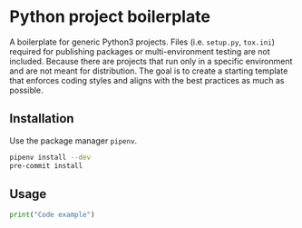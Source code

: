 # Python project boilerplate

A boilerplate for generic Python3 projects. Files (i.e. `setup.py`, `tox.ini`) required for
publishing packages or multi-environment testing are not included. Because there are projects that
run only in a specific environment and are not meant for distribution. The goal is to create a
starting template that enforces coding styles and aligns with the best practices as much as
possible.

## Installation

Use the package manager `pipenv`.

```bash
pipenv install --dev
pre-commit install
```

## Usage

```python
print("Code example")
```
